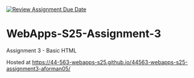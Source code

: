 [![Review Assignment Due Date](https://classroom.github.com/assets/deadline-readme-button-22041afd0340ce965d47ae6ef1cefeee28c7c493a6346c4f15d667ab976d596c.svg)](https://classroom.github.com/a/dtnQoQgg)
# WebApps-S25-Assignment-3
Assignment 3 - Basic HTML

Hosted at https://44-563-webapps-s25.github.io/44563-webapps-s25-assignment3-aforman05/
